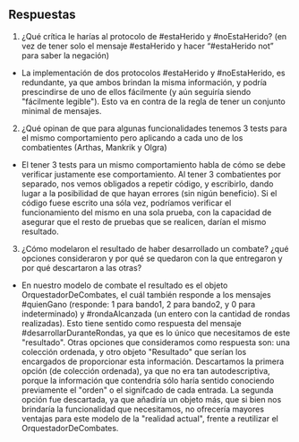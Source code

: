 ## Respuestas

1. ¿Qué crítica le harías al protocolo de #estaHerido y #noEstaHerido? (en vez de tener solo el mensaje #estaHerido y hacer “#estaHerido not” para saber la negación)
- La implementación de dos protocolos #estaHerido y #noEstaHerido, es redundante, ya que ambos brindan la misma información, y podría prescindirse de uno de ellos fácilmente (y aún seguiría siendo "fácilmente legible"). Esto va en contra de la regla de tener un conjunto minimal de mensajes.

2. ¿Qué opinan de que para algunas funcionalidades tenemos 3 tests para el mismo comportamiento pero aplicando a cada uno de los combatientes (Arthas, Mankrik y Olgra)
- El tener 3 tests para un mismo comportamiento habla de cómo se debe verificar justamente ese comportamiento. Al tener 3 combatientes por separado, nos vemos obligados a repetir código, y escribirlo, dando lugar a la posibilidad de que hayan errores (sin nigún beneficio). Si el código fuese escrito una sóla vez, podríamos verificar el funcionamiento del mismo en una sola prueba, con la capacidad de asegurar que el resto de pruebas que se realicen, darían el mismo resultado.

3. ¿Cómo modelaron el resultado de haber desarrollado un combate? ¿qué opciones consideraron y por qué se quedaron con la que entregaron y por qué descartaron a las otras?
- En nuestro modelo de combate el resultado es el objeto OrquestadorDeCombates, el cuál también responde a los mensajes #quienGano (responde: 1 para bando1, 2 para bando2, y 0 para indeterminado) y #rondaAlcanzada (un entero con la cantidad de rondas realizadas). Esto tiene sentido como respuesta del mensaje #desarrollarDuranteRondas, ya que es lo único que necesitamos de este "resultado". Otras opciones que consideramos como respuesta son: una colección ordenada, y otro objeto "Resultado" que serían los encargados de proporcionar esta información. Descartamos la primera opción (de colección ordenada), ya que no era tan autodescriptiva, porque la información que contendría sólo haría sentido conociendo previamente el "orden" o el signifcado de cada entrada. La segunda opción fue descartada, ya que añadiría un objeto más, que si bien nos brindaría la funcionalidad que necesitamos, no ofrecería mayores ventajas para este modelo de la "realidad actual", frente a reutilizar el OrquestadorDeCombates.